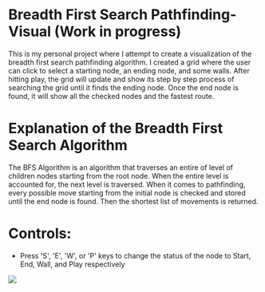 # Breadth First Search Pathfinding-Visual (Work in progress)

This is my personal project where I attempt to create a visualization of the breadth first search pathfinding algorithm. I created a grid where the user can click to select a starting node, an ending node, and some walls. After hitting play, the grid will update and show its step by step process of searching the grid until it finds the ending node. Once the end node is found, it will show all the checked nodes and the fastest route. 

# Explanation of the Breadth First Search Algorithm

The BFS Algorithm is an algorithm that traverses an entire of level of children nodes starting from the root node. When the entire level is accounted for, the next level is traversed. When it comes to pathfinding, every possible move starting from the initial node is checked and stored until the end node is found. Then the shortest list of movements is returned.

# Controls:
+ Press 'S', 'E', 'W', or 'P' keys to change the status of the node to Start, End, Wall, and Play respectively 

![](BSF.gif)
